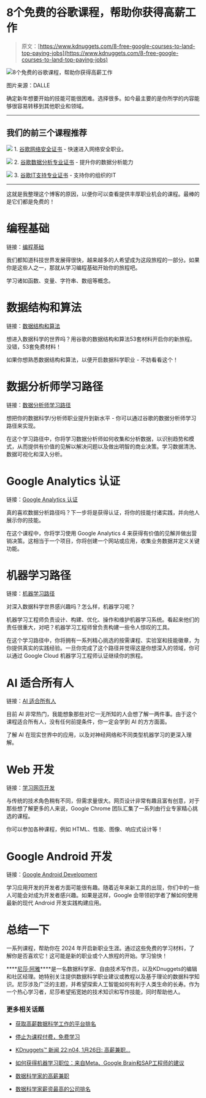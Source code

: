 # 8个免费的谷歌课程，帮助你获得高薪工作

> 原文：[https://www.kdnuggets.com/8-free-google-courses-to-land-top-paying-jobs](https://www.kdnuggets.com/8-free-google-courses-to-land-top-paying-jobs)

![8个免费的谷歌课程，帮助你获得高薪工作](../Images/5605c0ab87509595fab59e96ec1bd12b.png)

图片来源：DALLE

确定新年想要开始的技能可能很困难。选择很多。如今最主要的是你所学的内容能够很容易转移到其他职业和领域。

* * *

## 我们的前三个课程推荐

![](../Images/0244c01ba9267c002ef39d4907e0b8fb.png) 1\. [谷歌网络安全证书](https://www.kdnuggets.com/google-cybersecurity) - 快速进入网络安全职业。

![](../Images/e225c49c3c91745821c8c0368bf04711.png) 2\. [谷歌数据分析专业证书](https://www.kdnuggets.com/google-data-analytics) - 提升你的数据分析能力

![](../Images/0244c01ba9267c002ef39d4907e0b8fb.png) 3\. [谷歌IT支持专业证书](https://www.kdnuggets.com/google-itsupport) - 支持你的组织的IT

* * *

这就是我整理这个博客的原因，以便你可以查看提供丰厚职业机会的课程。最棒的是它们都是免费的！

# 编程基础

链接：[编程基础](https://techdevguide.withgoogle.com/paths/foundational/)

我们都知道科技世界发展得很快，越来越多的人希望成为这段旅程的一部分。如果你是这些人之一，那就从学习编程基础开始你的旅程吧。

学习诸如函数、变量、字符串、数组等概念。

# 数据结构和算法

链接：[数据结构和算法](https://techdevguide.withgoogle.com/paths/data-structures-and-algorithms/)

想进入数据科学的世界吗？用谷歌的数据结构和算法53套材料开启你的新旅程。没错，53套免费材料！

如果你想熟悉数据结构和算法，以便开启数据科学职业 - 不妨看看这个！

# 数据分析师学习路径

链接：[数据分析师学习路径](https://www.cloudskillsboost.google/paths/18)

想把你的数据科学/分析师职业提升到新水平 - 你可以通过谷歌的数据分析师学习路径来实现。

在这个学习路径中，你将学习数据分析师如何收集和分析数据，以识别趋势和模式，从而提供有价值的见解以解决问题以及做出明智的商业决策。学习数据清洗、数据可视化和深入分析。

# Google Analytics 认证

链接：[Google Analytics 认证](https://skillshop.exceedlms.com/student/path/508845-google-analytics-certification)

真的喜欢数据分析路径吗？下一步将是获得认证，将你的技能付诸实践，并向他人展示你的技能。

在这个课程中，你将学习使用 Google Analytics 4 来获得有价值的见解并做出营销决策。这相当于一个项目，你将创建一个网站或应用，收集业务数据并定义关键功能。

# 机器学习路径

链接：[机器学习路径](https://www.cloudskillsboost.google/paths/17)

对深入数据科学世界感兴趣吗？怎么样，机器学习呢？

机器学习工程师负责设计、构建、优化、操作和维护机器学习系统。看起来他们的责任很重大，对吧？机器学习工程师曾负责构建一些令人惊叹的工具。

在这个学习路径中，你将拥有一系列精心挑选的按需课程、实验室和技能徽章，为你提供真实的实践经验。一旦你完成了这个路径并觉得这是你想深入的领域，你可以通过 Google Cloud 机器学习工程师认证继续你的旅程。

# AI 适合所有人

链接：[AI 适合所有人](https://www.edx.org/learn/artificial-intelligence/google-google-ai-for-anyone)

目前 AI 非常热门，我能想象那些对它一无所知的人会想了解一两件事。由于这个课程适合所有人，没有任何前提条件，你一定会学到 AI 的方方面面。

了解 AI 在现实世界中的应用，以及对神经网络和不同类型机器学习的更深入理解。

# Web 开发

链接：[学习网页开发](https://web.dev/learn)

与传统的技术角色稍有不同，但需求量很大。网页设计非常有趣且富有创意，对于那些想了解更多的人来说，Google Chrome 团队汇集了一系列由行业专家精心挑选的课程。

你可以参加各种课程，例如 HTML、性能、图像、响应式设计等！

# Google Android 开发

链接：[Google Android Development](https://developer.android.com/courses)

学习应用开发的开发者方面可能很有趣。随着近年来新工具的出现，你们中的一些人可能会对成为开发者感兴趣。如果是这样，Google 会带领初学者了解如何使用最新的现代 Android 开发实践构建应用。

# 总结一下

一系列课程，帮助你在 2024 年开启新职业生涯。通过这些免费的学习材料，了解你是否喜欢它！这可能是新的职业或个人旅程的开始。学习愉快！

[](https://www.linkedin.com/in/nisha-arya-ahmed/)****[尼莎·阿雅](https://www.linkedin.com/in/nisha-arya-ahmed/)****是一名数据科学家、自由技术写作员，以及KDnuggets的编辑和社区经理。她特别关注提供数据科学职业建议或教程以及基于理论的数据科学知识。尼莎涉及广泛的主题，并希望探索人工智能如何有利于人类生命的长寿。作为一个热心学习者，尼莎希望拓宽她的技术知识和写作技能，同时帮助他人。

### 更多相关话题

+   [获取高薪数据科学工作的平台排名](https://www.kdnuggets.com/7-platforms-for-getting-high-paying-data-science-jobs)

+   [停止为课程付费，免费学习](https://www.kdnuggets.com/stop-paying-for-courses-and-learn-for-free)

+   [KDnuggets™ 新闻 22:n04, 1月26日: 高薪兼职…](https://www.kdnuggets.com/2022/n04.html)

+   [如何获得机器学习职位：来自Meta、Google Brain和SAP工程师的建议](https://www.kdnuggets.com/2022/08/corise-land-ml-job-advice-engineers-meta-google-brain-sap.html)

+   [数据科学家的高薪兼职](https://www.kdnuggets.com/2022/01/high-paying-side-hustles-data-scientists.html)

+   [数据科学家薪资最高的公司排名](https://www.kdnuggets.com/2022/05/6-highest-paying-companies-data-scientists.html)
